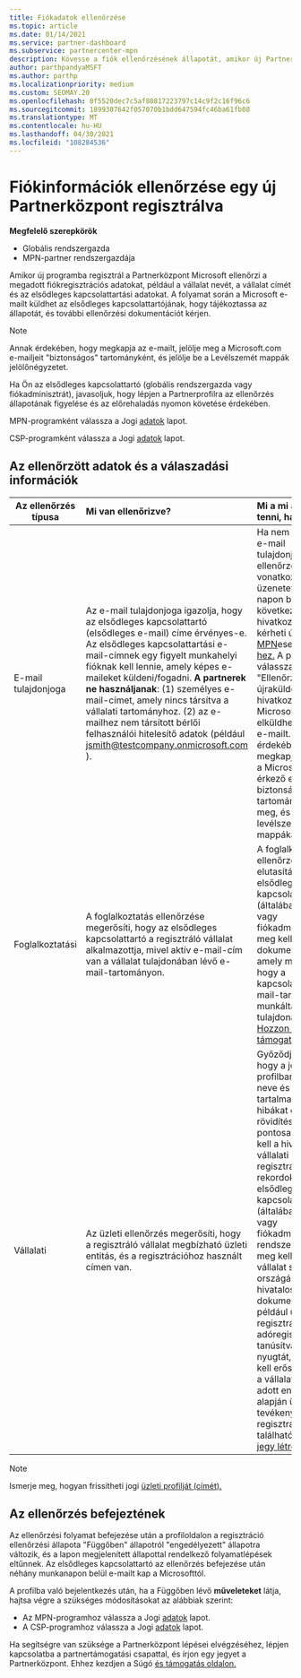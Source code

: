 ```yaml
---
title: Fiókadatok ellenőrzése
ms.topic: article
ms.date: 01/14/2021
ms.service: partner-dashboard
ms.subservice: partnercenter-mpn
description: Kövesse a fiók ellenőrzésének állapotát, amikor új Partnerközpont próbál regisztrálni. További információk szükség esetén való megszabadása.
author: parthpandyaMSFT
ms.author: parthp
ms.localizationpriority: medium
ms.custom: SEOMAY.20
ms.openlocfilehash: 0f5520dec7c5af80817223797c14c9f2c16f96c6
ms.sourcegitcommit: 1899307642f057070b1bdd647594fc46ba61fb08
ms.translationtype: MT
ms.contentlocale: hu-HU
ms.lasthandoff: 04/30/2021
ms.locfileid: "108284536"
---
```

# <a name="verify-your-account-information-when-you-enroll-in-a-new-partner-center-program"></a>Fiókinformációk ellenőrzése egy új Partnerközpont regisztrálva

**Megfelelő szerepkörök**

- Globális rendszergazda
- MPN-partner rendszergazdája

Amikor új programba regisztrál a Partnerközpont Microsoft ellenőrzi a megadott fiókregisztrációs adatokat, például a vállalat nevét, a vállalat címét és az elsődleges kapcsolattartási adatokat. A folyamat során a Microsoft e-mailt küldhet az elsődleges kapcsolattartójának, hogy tájékoztassa az állapotát, és további ellenőrzési dokumentációt kérjen.

>[!NOTE]
>Annak érdekében, hogy megkapja az e-mailt, jelölje meg a Microsoft.com e-mailjeit "biztonságos" tartományként, és jelölje be a Levélszemét mappák jelölőnégyzetet.

Ha Ön az elsődleges kapcsolattartó (globális rendszergazda vagy fiókadminisztrát), javasoljuk, hogy lépjen a Partnerprofilra az ellenőrzés állapotának figyelése és az előrehaladás nyomon követése érdekében.

MPN-programként válassza a Jogi [adatok](https://partner.microsoft.com/pcv/accountsettings/connectedpartnerprofile) lapot.

CSP-programként válassza a Jogi [adatok](https://partner.microsoft.com/pcv/accountsettings/partnerprofile) lapot.


## <a name="what-is-verified-and-how-to-respond"></a>Az ellenőrzött adatok és a válaszadási információk

|**Az ellenőrzés típusa**   |**Mi van ellenőrizve?**   |**Mi a mi a mi a mi a tenni, ha elutasítják?**   |
|----------------------------|:-----------------------------------|:--------------------------------------|
|E-mail tulajdonjoga   |Az e-mail tulajdonjoga igazolja, hogy az elsődleges kapcsolattartó (elsődleges e-mail) címe érvényes-e. Az elsődleges kapcsolattartási e-mail-címnek egy figyelt munkahelyi fióknak kell lennie, amely képes e-maileket küldeni/fogadni. **A partnerek ne használjanak**: (1) személyes e-mail-címet, amely nincs társítva a vállalati tartományhoz. (2) az e-mailhez nem társított bérlői felhasználói hitelesítő adatok (például jsmith@testcompany.onmicrosoft.com ).  |Ha nem kapja meg az e-mail tulajdonjogának ellenőrzésére vonatkozó e-mail-üzenetet egy adott napon belül, a következő hivatkozásokkal kérheti újraküldést: [MPN](https://partner.microsoft.com/pcv/accountsettings/connectedpartnerprofile)esetén a [CSP-hez.](https://partner.microsoft.com/pcv/accountsettings/partnerprofile) A profiloldalon válassza az "Ellenőrző e-mail újraküldése" hivatkozást, hogy a Microsoft újra elküldheti Önnek az e-mailt. Annak érdekében, hogy megkapja az e-mailt, a Microsoft.com-tól érkező e-mailt biztonságos tartományként jelölje meg, és ellenőrizze a levélszemét-mappákat.|
|Foglalkoztatási |A foglalkoztatás ellenőrzése megerősíti, hogy az elsődleges kapcsolattartó a regisztráló vállalat alkalmazottja, mivel aktív e-mail-cím van a vállalat tulajdonában lévő e-mail-tartományon.|A foglalkoztatás-ellenőrzés elutasítása esetén az elsődleges kapcsolattartónak (általában a globális vagy fiókadminisztrálónak) meg kell adnia a dokumentációt, amely megerősíti, hogy a kapcsolattartó e-mail-tartománya a munkáltatója tulajdonában van. [Hozzon létre egy támogatási jegyet.](https://partner.microsoft.com/dashboard/support/csp/servicerequests/create?stage=2&topicid=c34a5c81-a111-476d-11a4-81c808c37a6b)|
|Vállalati   | Az üzleti ellenőrzés megerősíti, hogy a regisztráló vállalat megbízható üzleti entitás, és a regisztrációhoz használt címen van.|Győződjön meg arról, hogy [](https://partner.microsoft.com/pcv/accountsettings/connectedpartnerprofile) a jogi üzleti profilban a vállalat neve és címe nem tartalmaz helyesírási hibákat és rövidítéseket, és pontosan egyeznie kell a hivatalos vállalati üzleti regisztrációs rekordokkal. Az elsődleges kapcsolattartónak (általában a globális vagy fiókadminisztrációs rendszergazdának) meg kell adnia a vállalat saját országában található hivatalos dokumentációt, például üzleti regisztrációs vagy adóregisztrációs tanúsítványt vagy nyugtát, vagy meg kell erősítenie, hogy a vállalat jogosult az adott entitásnév alapján üzleti tevékenységre, és a regisztrációs címen található. [Támogatási jegy létrehozása](https://partner.microsoft.com/dashboard/support/csp/servicerequests/create?stage=2&topicid=52ac28f3-d58f-99d9-9846-3df5a6477c54)|

>[!NOTE]
>Ismerje meg, hogyan frissítheti jogi [üzleti profilját (címét).](update-your-partner-profile.md)

## <a name="when-verification-concludes"></a>Az ellenőrzés befejeztének

Az ellenőrzési folyamat befejezése után a profiloldalon a regisztráció ellenőrzési állapota "Függőben" állapotról "engedélyezett" állapotra változik, és a lapon megjelenített állapottal rendelkező folyamatlépések eltűnnek.
Az elsődleges kapcsolattartó az ellenőrzés befejezése után néhány munkanapon belül e-mailt kap a Microsofttól. 

A profilba való bejelentkezés után, ha a Függőben lévő **műveleteket** látja, hajtsa végre a szükséges módosításokat az alábbiak szerint:

- Az MPN-programhoz válassza a Jogi [adatok](https://partner.microsoft.com/pcv/accountsettings/connectedpartnerprofile) lapot.  
- A CSP-programhoz válassza a Jogi [adatok](https://partner.microsoft.com/pcv/accountsettings/partnerprofile) lapot.

Ha segítségre van szüksége a Partnerközpont lépései elvégzéséhez, lépjen kapcsolatba a partnertámogatási csapattal, és írjon egy jegyet a Partnerközpont. Ehhez kezdjen a Súgó [és támogatás oldalon.](https://partner.microsoft.com/dashboard/support/servicerequests/create?stage=2&topicid=21655de7-7dbb-4927-33a2-f60f45feadf3)
